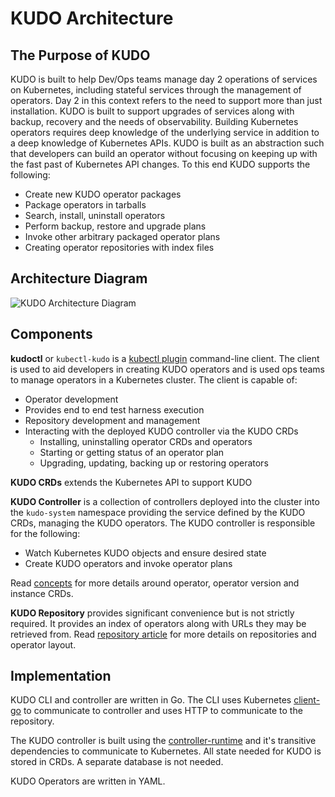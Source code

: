 # KUDO Architecture

## The Purpose of KUDO

KUDO is built to help Dev/Ops teams manage day 2 operations of services on Kubernetes, including stateful services through the management of operators. Day 2 in this context refers to the need to support more than just installation. KUDO is built to support upgrades of services along with backup, recovery and the needs of observability. Building Kubernetes operators requires deep knowledge of the underlying service in addition to a deep knowledge of Kubernetes APIs. KUDO is built as an abstraction such that developers can build an operator without focusing on keeping up with the fast past of Kubernetes API changes. To this end KUDO supports the following:

* Create new KUDO operator packages
* Package operators in tarballs
* Search, install, uninstall operators
* Perform backup, restore and upgrade plans
* Invoke other arbitrary packaged operator plans
* Creating operator repositories with index files

## Architecture Diagram

![KUDO Architecture Diagram](/images/kudo-architecture.jpg?10x20)

## Components

**kudoctl** or `kubectl-kudo` is a [kubectl plugin](https://kubernetes.io/docs/tasks/extend-kubectl/kubectl-plugins/) command-line client. The client is used to aid developers in creating KUDO operators and is used ops teams to manage operators in a Kubernetes cluster. The client is capable of:

* Operator development
* Provides end to end test harness execution
* Repository development and management
* Interacting with the deployed KUDO controller via the KUDO CRDs
  * Installing, uninstalling operator CRDs and operators
  * Starting or getting status of an operator plan
  * Upgrading, updating, backing up or restoring operators

**KUDO CRDs** extends the Kubernetes API to support KUDO

**KUDO Controller** is a collection of controllers deployed into the cluster into the `kudo-system` namespace providing the service defined by the KUDO CRDs, managing the KUDO operators. The KUDO controller is responsible for the following:

* Watch Kubernetes KUDO objects and ensure desired state
* Create KUDO operators and invoke operator plans

Read [concepts](concepts) for more details around operator, operator version and instance CRDs.

**KUDO Repository** provides significant convenience but is not strictly required. It provides an index of operators along with URLs they may be retrieved from. Read [repository article](repository) for more details on repositories and operator layout.

## Implementation

KUDO CLI and controller are written in Go. The CLI uses Kubernetes [client-go](https://github.com/kubernetes/client-go) to communicate to controller and uses HTTP to communicate to the repository.

The KUDO controller is built using the [controller-runtime](https://github.com/kubernetes-sigs/controller-runtime) and it's transitive dependencies to communicate to Kubernetes. All state needed for KUDO is stored in CRDs. A separate database is not needed.

KUDO Operators are written in YAML.
